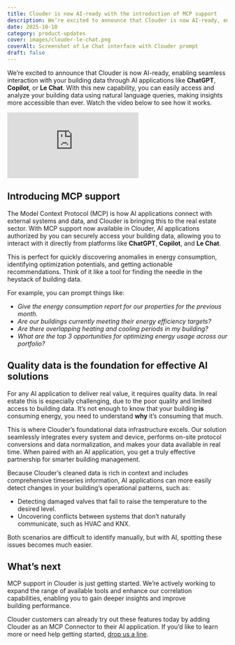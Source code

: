 ```yaml
---
title: Clouder is now AI-ready with the introduction of MCP support
description: We’re excited to announce that Clouder is now AI-ready, empowering you to interact with your building data through AI applications like ChatGPT, Copilot, and Le Chat. With natural language queries, you can effortlessly access and analyze your building data, uncover anomalies in energy consumption, identify opportunities for optimization, and receive actionable recommendations.
date: 2025-10-10
category: product-updates
cover: images/clouder-le-chat.png
coverAlt: Screenshot of Le Chat interface with Clouder prompt 
draft: false
---
```

We’re excited to announce that Clouder is now AI-ready, enabling seamless interaction with your building data through AI applications like **ChatGPT**, **Copilot**, or **Le Chat**. With this new capability, you can easily access and analyze your building data using natural language queries, making insights more accessible than ever. Watch the video below to see how it works.

<iframe src="https://www.youtube.com/embed/PlZOHk0nwpM?rel=0&playsinline=1" title="YouTube video player" frameborder="0" allow="accelerometer; autoplay; clipboard-write; encrypted-media; gyroscope; picture-in-picture; web-share" referrerpolicy="strict-origin-when-cross-origin" allowfullscreen></iframe>

## Introducing MCP support

The Model Context Protocol (MCP) is how AI applications connect with external systems and data, and Clouder is bringing this to the real estate sector. With MCP support now available in Clouder, AI applications authorized by you can securely access your building data, allowing you to interact with it directly from platforms like **ChatGPT**, **Copilot**, and **Le Chat**.

This is perfect for quickly discovering anomalies in energy consumption, identifying optimization potentials, and getting actionable recommendations. Think of it like a tool for finding the needle in the heystack of building&nbsp;data.

For example, you can prompt things like:

- _Give the energy consumption report for our properties for the previous month._
- _Are our buildings currently meeting their energy efficiency targets?_
- _Are there overlapping heating and cooling periods in my building?_
- _What are the top 3 opportunities for optimizing energy usage across our portfolio?_

## Quality data is the foundation for effective AI solutions

For any AI application to deliver real value, it requires quality data. In real estate this is especially challenging, due to the poor quality and limited access to building data. It’s not enough to know that your building **is** consuming energy, you need to understand **why** it’s consuming that much.

This is where Clouder’s foundational data infrastructure excels. Our solution seamlessly integrates every system and device, performs on-site protocol conversions and data normalization, and makes your data available in real time. When paired with an AI application, you get a truly effective partnership for smarter building management.

Because Clouder’s cleaned data is rich in context and includes comprehensive timeseries information, AI applications can more easily detect changes in your building’s operational patterns, such as:

- Detecting damaged valves that fail to raise the temperature to the desired level.
- Uncovering conflicts between systems that don’t naturally communicate, such as HVAC and KNX.

Both scenarios are difficult to identify manually, but with AI, spotting these issues becomes much easier.

## What’s next 

MCP support in Clouder is just getting started. We’re actively working to expand the range of available tools and enhance our correlation capabilities, enabling you to gain deeper insights and improve building&nbsp;performance.

Clouder customers can already try out these features today by adding Clouder as an MCP Connector to their AI application. If you’d like to learn more or need help getting started, [drop us a line](/contact).
